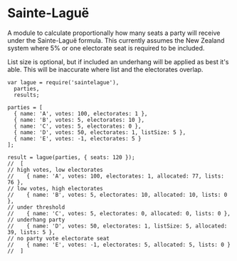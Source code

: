 Sainte-Laguë 
============

A module to calculate proportionally how many seats a party will receive under the Sainte-Laguë formula. This currently assumes the New Zealand system where 5% or one electorate seat is required to be included.

List size is optional, but if included an underhang will be applied as best it's able. This will be inaccurate where list and the electorates overlap.

    var lague = require('saintelague'),
      parties,
      results;

    parties = [
      { name: 'A', votes: 100, electorates: 1 },
      { name: 'B', votes: 5, electorates: 10 },
      { name: 'C', votes: 5, electorates: 0 },
      { name: 'D', votes: 50, electorates: 1, listSize: 5 },
      { name: 'E', votes: -1, electorates: 5 }
    ];

    result = lague(parties, { seats: 120 }); 
    //  [
    // high votes, low electorates
    //    { name: 'A', votes: 100, electorates: 1, allocated: 77, lists: 76 },
    // low votes, high electorates
    //    { name: 'B', votes: 5, electorates: 10, allocated: 10, lists: 0 },
    // under threshold
    //    { name: 'C', votes: 5, electorates: 0, allocated: 0, lists: 0 },
    // underhang party
    //    { name: 'D', votes: 50, electorates: 1, listSize: 5, allocated: 39, lists: 5 },
    // no party vote electorate seat
    //    { name: 'E', votes: -1, electorates: 5, allocated: 5, lists: 0 } 
    //  ]
